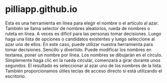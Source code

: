 # pilliapp.github.io
Esta es una herramienta en línea para elegir el nombre o el artículo al azar. También se llama selector de nombres aleatorios, rueda de nombres o ruleta en línea. A veces es difícil para las personas tomar decisiones. Luego haga una lista de opciones o candidatos existentes y luego seleccione al azar uno de ellos. En este caso, puede utilizar nuestra herramienta para tomar decisiones. Sencillo y divertido. Puede modificar los nombres en textarea, poner un nombre por línea. Los nombres se dibujarán en el círculo. Simplemente haga clic en la rueda circular, comenzará a girar durante unos segundos. El resultado es seleccionar al azar uno de los nombres de la lista. También proporcionamos útiles teclas de acceso directo si está utilizando el escritorio.
